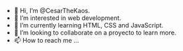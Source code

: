 - 👋 Hi, I’m @CesarTheKaos.
- 👀 I’m interested in web development.
- 🌱 I’m currently learning HTML, CSS and JavaScript.
- 💞️ I’m looking to collaborate on a proyecto to learn more.
- 📫 How to reach me ...

<!---
CesarTheKaos/CesarTheKaos is a ✨ special ✨ repository because its `README.md` (this file) appears on your GitHub profile.
You can click the Preview link to take a look at your changes.
--->
